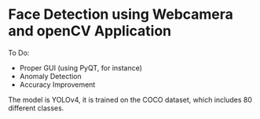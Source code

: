 # Face Detection using Webcamera and openCV Application
To Do:
- Proper GUI (using PyQT, for instance)
- Anomaly Detection
- Accuracy Improvement

The model is YOLOv4, it is trained on the COCO dataset, which includes 80 different classes.
